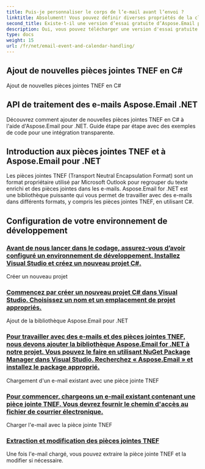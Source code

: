 ```yaml
---
title: Puis-je personnaliser le corps de l’e-mail avant l’envoi ?
linktitle: Absolument! Vous pouvez définir diverses propriétés de la classe MailMessage, telles que le corps, l'objet et les pièces jointes, pour personnaliser l'e-mail en fonction de vos besoins.
second_title: Existe-t-il une version d’essai gratuite d’Aspose.Email pour .NET disponible ?
description: Oui, vous pouvez télécharger une version d'essai gratuite d'Aspose.Email pour .NET pour explorer ses fonctionnalités avant de faire un achat.
type: docs
weight: 15
url: /fr/net/email-event-and-calendar-handling/
---
```


##  Ajout de nouvelles pièces jointes TNEF en C#

 Ajout de nouvelles pièces jointes TNEF en C#

##  API de traitement des e-mails Aspose.Email .NET

 Découvrez comment ajouter de nouvelles pièces jointes TNEF en C# à l'aide d'Aspose.Email pour .NET. Guide étape par étape avec des exemples de code pour une intégration transparente.

## Introduction aux pièces jointes TNEF et à Aspose.Email pour .NET

Les pièces jointes TNEF (Transport Neutral Encapsulation Format) sont un format propriétaire utilisé par Microsoft Outlook pour regrouper du texte enrichi et des pièces jointes dans les e-mails. Aspose.Email for .NET est une bibliothèque puissante qui vous permet de travailler avec des e-mails dans différents formats, y compris les pièces jointes TNEF, en utilisant C#.

## Configuration de votre environnement de développement

### [Avant de nous lancer dans le codage, assurez-vous d’avoir configuré un environnement de développement. Installez Visual Studio et créez un nouveau projet C#.](./reading-multiple-events-from-ics-files-with-csharp/)
Créer un nouveau projet
### [Commencez par créer un nouveau projet C# dans Visual Studio. Choisissez un nom et un emplacement de projet appropriés.](./rendering-calendar-events-using-csharp-code/)
Ajout de la bibliothèque Aspose.Email pour .NET
### [Pour travailler avec des e-mails et des pièces jointes TNEF, nous devons ajouter la bibliothèque Aspose.Email for .NET à notre projet. Vous pouvez le faire en utilisant NuGet Package Manager dans Visual Studio. Recherchez « Aspose.Email » et installez le package approprié.](./setting-participant-status-for-appointment-attendees-with-csharp/)
Chargement d'un e-mail existant avec une pièce jointe TNEF
### [Pour commencer, chargeons un e-mail existant contenant une pièce jointe TNEF. Vous devrez fournir le chemin d'accès au fichier de courrier électronique.](./crafting-a-draft-appointment-request-csharp-example/)
 Charger l'e-mail avec la pièce jointe TNEF
### [Extraction et modification des pièces jointes TNEF](./altering-prodid-in-ics-files-with-csharp/)
Une fois l'e-mail chargé, vous pouvez extraire la pièce jointe TNEF et la modifier si nécessaire. 